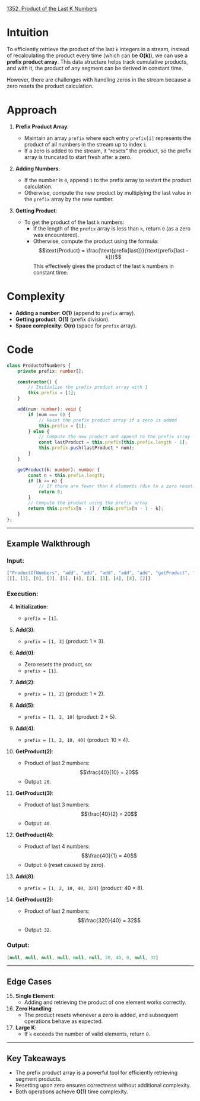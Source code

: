 [1352. Product of the Last K Numbers](https://leetcode.com/problems/product-of-the-last-k-numbers/)

# Intuition

To efficiently retrieve the product of the last `k` integers in a stream, instead of recalculating the product every time (which can be **O(k)**), we can use a **prefix product array**. This data structure helps track cumulative products, and with it, the product of any segment can be derived in constant time.

However, there are challenges with handling zeros in the stream because a zero resets the product calculation.

# Approach

1. **Prefix Product Array**:
    - Maintain an array `prefix` where each entry `prefix[i]` represents the product of all numbers in the stream up to index `i`.
    - If a zero is added to the stream, it "resets" the product, so the prefix array is truncated to start fresh after a zero.
	
2. **Adding Numbers**:
    - If the number is `0`, append `1` to the prefix array to restart the product calculation.
    - Otherwise, compute the new product by multiplying the last value in the `prefix` array by the new number.
	
3. **Getting Product**:
    - To get the product of the last `k` numbers:
        - If the length of the `prefix` array is less than `k`, return `0` (as a zero was encountered).
        - Otherwise, compute the product using the formula: $$\text{Product} = \frac{\text{prefix[last]}}{\text{prefix[last - k]}}$$ This effectively gives the product of the last `k` numbers in constant time.

# Complexity

   - **Adding a number**: **O(1)** (append to `prefix` array).
   - **Getting product**: **O(1)** (prefix division).
   - **Space complexity**: **O(n)** (space for `prefix` array).

# Code

```typescript
class ProductOfNumbers {
    private prefix: number[];

    constructor() {
        // Initialize the prefix product array with 1
        this.prefix = [1];
    }

    add(num: number): void {
        if (num === 0) {
            // Reset the prefix product array if a zero is added
            this.prefix = [1];
        } else {
            // Compute the new product and append to the prefix array
            const lastProduct = this.prefix[this.prefix.length - 1];
            this.prefix.push(lastProduct * num);
        }
    }

    getProduct(k: number): number {
        const n = this.prefix.length;
        if (k >= n) {
            // If there are fewer than k elements (due to a zero reset), return 0
            return 0;
        }
        // Compute the product using the prefix array
        return this.prefix[n - 1] / this.prefix[n - 1 - k];
    }
};

```

---

## **Example Walkthrough**

### **Input**:

```typescript
["ProductOfNumbers", "add", "add", "add", "add", "add", "getProduct", "getProduct", "getProduct", "add", "getProduct"]
[[], [3], [0], [2], [5], [4], [2], [3], [4], [8], [2]]
```

### **Execution**:

4. **Initialization**:
    - `prefix = [1]`.
	
5. **Add(3)**:
    - `prefix = [1, 3]` (product: 1 × 3).
	
6. **Add(0)**:
    - Zero resets the product, so:
    - `prefix = [1]`.
	
7. **Add(2)**:
    - `prefix = [1, 2]` (product: 1 × 2).
	
8. **Add(5)**:
    - `prefix = [1, 2, 10]` (product: 2 × 5).
	
9. **Add(4)**:
    - `prefix = [1, 2, 10, 40]` (product: 10 × 4).
	
10. **GetProduct(2)**:
    
    - Product of last 2 numbers: $$\frac{40}{10} = 20$$
    - Output: `20`.
	
11. **GetProduct(3)**:
    - Product of last 3 numbers: $$\frac{40}{2} = 20$$
    - Output: `40`.
	
12. **GetProduct(4)**:
    - Product of last 4 numbers: $$\frac{40}{1} = 40$$
    - Output: `0` (reset caused by zero).
	
13. **Add(8)**:
    - `prefix = [1, 2, 10, 40, 320]` (product: 40 × 8).
	
14. **GetProduct(2)**:    
    - Product of last 2 numbers: $$\frac{320}{40} = 32$$
    - Output: `32`.

### **Output**:

```typescript
[null, null, null, null, null, null, 20, 40, 0, null, 32]
```

---

## **Edge Cases**

15. **Single Element**:
    - Adding and retrieving the product of one element works correctly.
16. **Zero Handling**:
    - The product resets whenever a zero is added, and subsequent operations behave as expected.
17. **Large K**:
    - If `k` exceeds the number of valid elements, return `0`.

---

## **Key Takeaways**

- The prefix product array is a powerful tool for efficiently retrieving segment products.
- Resetting upon zero ensures correctness without additional complexity.
- Both operations achieve **O(1)** time complexity.